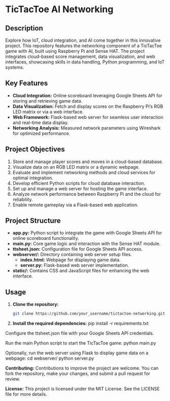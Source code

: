 # TicTacToe AI Networking  

## Description  
Explore how IoT, cloud integration, and AI come together in this innovative project. This repository features the networking component of a TicTacToe game with AI, built using Raspberry Pi and Sense HAT. The project integrates cloud-based score management, data visualization, and web interfaces, showcasing skills in data handling, Python programming, and IoT systems.  

## Key Features  

- **Cloud Integration:** Online scoreboard leveraging Google Sheets API for storing and retrieving game data.  
- **Data Visualization:** Fetch and display scores on the Raspberry Pi’s RGB LED matrix or via a web interface.  
- **Web Framework:** Flask-based web server for seamless user interaction and real-time data display.  
- **Networking Analysis:** Measured network parameters using Wireshark for optimized performance.  

## Project Objectives  

1. Store and manage player scores and moves in a cloud-based database.  
2. Visualize data on an RGB LED matrix or a dynamic webpage.  
3. Evaluate and implement networking methods and cloud services for optimal integration.  
4. Develop efficient Python scripts for cloud database interaction.  
5. Set up and manage a web server for hosting the game interface.  
6. Analyze network performance between Raspberry Pi and the cloud for reliability.  
7. Enable remote gameplay via a Flask-based web application. 


## Project Structure 

- **app.py:** Python script to integrate the game with Google Sheets API for online scoreboard functionality.  
- **main.py:** Core game logic and interaction with the Sense HAT module.  
- **ttsheet.json:** Configuration file for Google Sheets API access.  
- **webserver/:** Directory containing web server setup files.  
  - **index.html:** Webpage for displaying game data.  
  - **server.py:** Flask-based web server implementation.  
- **static/:** Contains CSS and JavaScript files for enhancing the web interface.


## Usage  

1. **Clone the repository:**  
   ```bash  
   git clone https://github.com/your_username/tictactoe-networking.git 

2. **Install the required dependencies:**
pip install -r requirements.txt

Configure the ttsheet.json file with your Google Sheets API credentials.

Run the main Python script to start the TicTacToe game:
python main.py

Optionally, run the web server using Flask to display game data on a webpage:
cd webserver/
python server.py


**Contributing:**
Contributions to improve the project are welcome. You can fork the repository, make your changes, and submit a pull request for review.

**License:**
This project is licensed under the MIT License. See the LICENSE file for more details.
